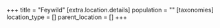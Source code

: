 +++
title = "Feywild"
[extra.location.details]
population = ""
[taxonomies]
location_type = []
parent_location = []
+++

